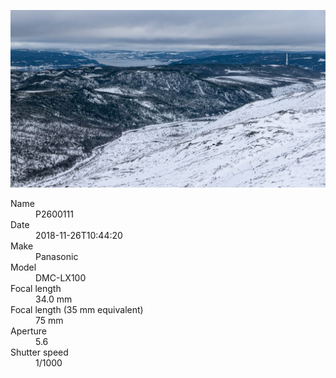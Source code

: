 [![P2600111](/photos/hd/P2600111.jpg)](/photos/full/P2600111.jpg?raw=true)

<dl>
  <dt>Name</dt>
  <dd>P2600111</dd>
  <dt>Date</dt>
  <dd>2018-11-26T10:44:20</dd>
  <dt>Make</dt>
  <dd>Panasonic</dd>
  <dt>Model</dt>
  <dd>DMC-LX100</dd>
  <dt>Focal length</dt>
  <dd>34.0 mm</dd>
  <dt>Focal length (35 mm equivalent)</dt>
  <dd>75 mm</dd>
  <dt>Aperture</dt>
  <dd>5.6</dd>
  <dt>Shutter speed</dt>
  <dd>1/1000</dd>
</dl>
